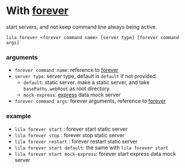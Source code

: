 # With [forever](https://github.com/foreverjs/forever)

start servers, and not keep command line always being active.

```
lila forever <forever command name> [server type] [forever command args]
```

### arguments

* `forever command name`: reference to [forever](https://github.com/foreverjs/forever)
* `server type`: server type, default is `default` if not provided.
    - `default`: static server. make a static server, and take `basePaths.webRoot` as root directory.
    - `mock-express`: [express](https://github.com/expressjs/express) data mock server
* `forever command args`: forever arguments, reference to [forever](https://github.com/foreverjs/forever)

### example

* `lila forever start` : forever start static server 
* `lila forever stop` : forever stop static server 
* `lila forever restart` : forever restart static server
* `lila forever start default`: the same with `lila forever start`
* `lila forever start mock-express`: forever start express data mock server

